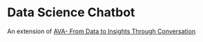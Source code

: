 # Data Science Chatbot 
An extension of [AVA- From Data to Insights Through Conversation](https://pdfs.semanticscholar.org/168f/f6d977c0e2267223f189cfa70555851def54.pdf?_ga=2.6878331.879025560.1524822301-1585743574.1517751898)
